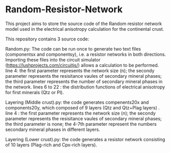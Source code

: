 # Random-Resistor-Network
This project aims to store the source code of the Random resistor network model used in the electrical anisotropy calculation for the continental crust.

This repository contains 3 source code: 

Random.py: The code can be run once to generate two text files (componentsx and componentsy), i.e. a resistor networks in both directions. Importing these files into the circuit simulator (https://lushprojects.com/circuitjs/) allows a calculation to be performed.
line 4: the first parameter represents the network size (n); the secondy parameter represents the resisitance vaules of secondary mineral phases; the third parameter represents the number of secondary mineral phases in the network.
lines 6 to 22 : the distribution functions of electrical anisotropy for first minerals (Qtz or Pl).

Layering (Middle crust).py: the code generates compenents20x and components20y, which composed of 9 layers (Qtz and Qtz+Plag layers) .
line 4 : the first parameter represents the network size (n); the secondy parameter represents the resisitance vaules of secondary mineral phases; the third parameter is none; the 4-7th parameter represent the numbers secondary mineral phases in different layers.

Layering (Lower crust).py: the code generates a resistor network consisting of 10 layers (Plag-rich and Cpx-rich layers).
